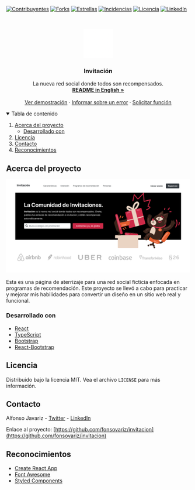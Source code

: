 [![Contribuyentes][contribuyentes-shield]][contribuyentes-enlace]
[![Forks][forks-shield]][forks-enlace]
[![Estrellas][estrellas-shield]][estrellas-enlace]
[![Incidencias][incidencias-shield]][incidencias-enlace]
[![Licencia][licencia-shield]][licencia-enlace]
[![LinkedIn][linkedin-shield]][linkedin-enlace]

<!-- Logotipo del proyecto -->
<br />
<p align="center">
  <a href="https://github.com/fonsovariz/invitacion">
    <img src="./public/sobre.png" alt="Logotipo" >
  </a>
  
  <h3 align="center">Invitación</h3>

  <p align="center">
    La nueva red social donde todos son recompensados.
    <br />
    <a href="https://github.com/fonsovariz/invitacion/blob/main/README_en.md"><strong>README in English »</strong></a>
    <br />
    <br />
    <a href="https://invtcn.vercel.app/">Ver demostración</a>
    ·
    <a href="https://github.com/fonsovariz/invitacion/issues">Informar sobre un error</a>
    ·
    <a href="https://github.com/fonsovariz/invitacion/issues">Solicitar función</a>
  </p>
</p>

<!-- Tabla de contenido -->
<details open="open">
  <summary>Tabla de contenido</summary>
  <ol>
    <li>
      <a href="#acerca-del-proyecto">Acerca del proyecto</a>
      <ul>
        <li><a href="#desarrollado-con">Desarrollado con</a></li>
      </ul>
    </li>
    <li><a href="#licencia">Licencia</a></li>
    <li><a href="#contacto">Contacto</a></li>
    <li><a href="#reconocimientos">Reconocimientos</a></li>
  </ol>
</details>

<!-- Acerca del proyecto -->

## Acerca del proyecto

[![Captura de pantalla de Invitación][captura-invitacion]](https://invtcn.vercel.app/)

Esta es una página de aterrizaje para una red social ficticia enfocada en programas de recomendación. Este proyecto se llevó a cabo para practicar y mejorar mis habilidades para convertir un diseño en un sitio web real y funcional.

### Desarrollado con

- [React](https://reactjs.org/)
- [TypeScript](https://www.typescriptlang.org/)
- [Bootstrap](https://getbootstrap.com/)
- [React-Bootstrap](https://react-bootstrap.github.io/)

<!-- Licencia -->

## Licencia

Distribuido bajo la licencia MIT. Vea el archivo `LICENSE` para más información.

<!-- Contacto -->

## Contacto

Alfonso Javariz - [Twitter](https://twitter.com/fonsovariz) - [LinkedIn][linkedin-enlace]

Enlace al proyecto: [https://github.com/fonsovariz/invitacion](https://github.com/fonsovariz/invitacion)

<!-- Reconocimientos -->

## Reconocimientos

- [Create React App](https://github.com/facebook/create-react-app)
- [Font Awesome](https://fontawesome.com/)
- [Styled Components](https://styled-components.com/)

<!-- Enlaces e imagenes -->

[contribuyentes-shield]: https://img.shields.io/github/contributors/fonsovariz/invitacion.svg?style=for-the-badge
[contribuyentes-enlace]: https://github.com/fonsovariz/invitacion/graphs/contributors
[forks-shield]: https://img.shields.io/github/forks/fonsovariz/invitacion.svg?style=for-the-badge
[forks-enlace]: https://github.com/fonsovariz/invitacion/network/members
[estrellas-shield]: https://img.shields.io/github/stars/fonsovariz/invitacion.svg?style=for-the-badge
[estrellas-enlace]: https://github.com/fonsovariz/invitacion/stargazers
[incidencias-shield]: https://img.shields.io/github/issues/fonsovariz/invitacion.svg?style=for-the-badge
[incidencias-enlace]: https://github.com/fonsovariz/invitacion/issues
[licencia-shield]: https://img.shields.io/github/license/fonsovariz/invitacion.svg?style=for-the-badge
[licencia-enlace]: https://github.com/fonsovariz/invitacion/blob/main/LICENSE
[linkedin-shield]: https://img.shields.io/badge/-LinkedIn-black.svg?style=for-the-badge&logo=linkedin&colorB=555
[linkedin-enlace]: https://linkedin.com/in/fonsovariz
[captura-invitacion]: ./public/invitacion-captura.png
